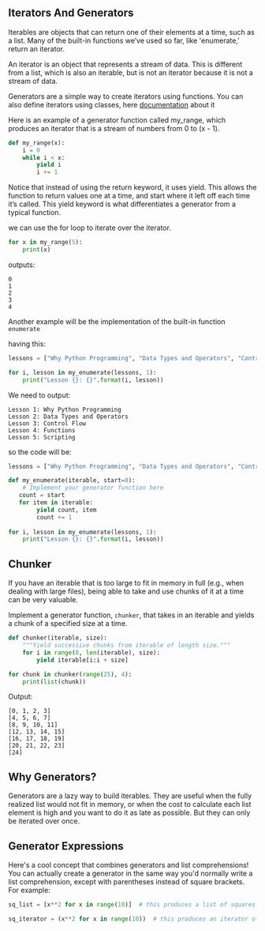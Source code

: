 ## Iterators And Generators

Iterables are objects that can return one of their elements at a time, such as a list. Many of the built-in functions we’ve used so far, like 'enumerate,' return an iterator.

An iterator is an object that represents a stream of data. This is different from a list, which is also an iterable, but is not an iterator because it is not a stream of data.

Generators are a simple way to create iterators using functions. You can also define iterators using classes, here [documentation](https://docs.python.org/3/tutorial/classes.html#iterators) about it 

Here is an example of a generator function called my_range, which produces an iterator that is a stream of numbers from 0 to (x - 1).

```python
def my_range(x):
    i = 0
    while i < x:
        yield i
        i += 1
```

Notice that instead of using the return keyword, it uses yield. This allows the function to return values one at a time, and start where it left off each time it’s called. This yield keyword is what differentiates a generator from a typical function.

we can use  the for loop to iterate over the iterator.

```python
for x in my_range(5):
    print(x)
```

outputs:

```
0
1
2
3
4
```

Another example will be the implementation of the built-in function `enumerate`

having this:

```python
lessons = ["Why Python Programming", "Data Types and Operators", "Control Flow", "Functions", "Scripting"]

for i, lesson in my_enumerate(lessons, 1):
    print("Lesson {}: {}".format(i, lesson))
```
 
We need to output:

```
Lesson 1: Why Python Programming
Lesson 2: Data Types and Operators
Lesson 3: Control Flow
Lesson 4: Functions
Lesson 5: Scripting
```

so the code will be:

```python
lessons = ["Why Python Programming", "Data Types and Operators", "Control Flow", "Functions", "Scripting"]

def my_enumerate(iterable, start=0):
    # Implement your generator function here
   count = start
   for item in iterable:
    	yield count, item
    	count += 1
   
for i, lesson in my_enumerate(lessons, 1):
    print("Lesson {}: {}".format(i, lesson))
```

## Chunker 
If you have an iterable that is too large to fit in memory in full (e.g., when dealing with large files), being able to take and use chunks of it at a time can be very valuable.

Implement a generator function, `chunker`, that takes in an iterable and yields a chunk of a specified size at a time.

```python
def chunker(iterable, size):
    """Yield successive chunks from iterable of length size."""
    for i in range(0, len(iterable), size):
        yield iterable[i:i + size]

for chunk in chunker(range(25), 4):
    print(list(chunk))
```

Output:

```
[0, 1, 2, 3]
[4, 5, 6, 7]
[8, 9, 10, 11]
[12, 13, 14, 15]
[16, 17, 18, 19]
[20, 21, 22, 23]
[24]
```
## Why Generators?

Generators are a lazy way to build iterables. They are useful when the fully realized list would not fit in memory, or when the cost to calculate each list element is high and you want to do it as late as possible. But they can only be iterated over once.

## Generator Expressions

Here's a cool concept that combines generators and list comprehensions! You can actually create a generator in the same way you'd normally write a list comprehension, except with parentheses instead of square brackets. For example:

```python
sq_list = [x**2 for x in range(10)]  # this produces a list of squares

sq_iterator = (x**2 for x in range(10))  # this produces an iterator of squares

```
